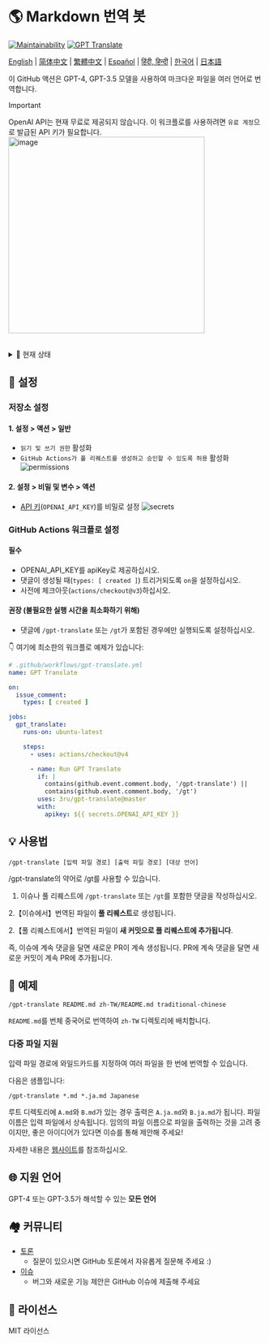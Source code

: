 # 🌎 Markdown 번역 봇
[![Maintainability](https://api.codeclimate.com/v1/badges/a13ea4f37913ba6ba570/maintainability)](https://codeclimate.com/github/3ru/gpt-translate/maintainability)
[![GPT Translate](https://github.com/3ru/gpt-translate/actions/workflows/gpt-translate.yml/badge.svg)](https://github.com/3ru/gpt-translate/actions/workflows/gpt-translate.yml)

[English](/README.md) |
[简体中文](/README/README.zh-CN.md) |
[繁體中文](/README/README.zh-TW.md) |
[Español](/README/README.es.md) |
[हिंदी, हिन्दी](/README/README.hi.md) |
[한국어](/README/README.ko.md) |
[日本語](/README/README.ja.md)

이 GitHub 액션은 GPT-4, GPT-3.5 모델을 사용하여 마크다운 파일을 여러 언어로 번역합니다.

> [!Important]   
> OpenAI API는 현재 무료로 제공되지 않습니다. 이 워크플로를 사용하려면 `유료 계정`으로 발급된 API 키가 필요합니다.  
> <img width="387" alt="image" src="https://github.com/3ru/gpt-translate/assets/69892552/8c803edb-85ef-41ee-a4be-be52b3a30eba">

<br/>

<details><summary>🧐 현재 상태</summary>
<p>

- 이 액션은 **마크다운(`.md`), 마크다운-jsx(`.mdx`), json(`.json`) 파일만** 번역을 지원합니다.

- 명령은 **저장소에 쓰기 권한이 있는 개인**만 실행할 수 있습니다.

이러한 제한은 신뢰할 수 없는 사용자가 API를 남용하는 것을 방지합니다.

</p>
</details> 

## 🔧 설정

### 저장소 설정

#### 1. 설정 > 액션 > 일반

- `읽기 및 쓰기 권한` 활성화
- `GitHub Actions가 풀 리퀘스트를 생성하고 승인할 수 있도록 허용` 활성화
  ![permissions](https://user-images.githubusercontent.com/69892552/228692074-d8d009a8-9272-4023-97b1-3cbc637d5d84.jpg)

#### 2. 설정 > 비밀 및 변수 > 액션

- [API 키](https://platform.openai.com/account/api-keys)(`OPENAI_API_KEY`)를 비밀로 설정
  ![secrets](https://user-images.githubusercontent.com/69892552/228692421-22d7db33-4e32-4f28-b166-45b4d3ce2b11.jpg)


### GitHub Actions 워크플로 설정

#### 필수
- OPENAI_API_KEY를 apiKey로 제공하십시오.
- 댓글이 생성될 때(`types: [ created ]`) 트리거되도록 `on`을 설정하십시오.
- 사전에 체크아웃(`actions/checkout@v3`)하십시오.

#### 권장 (불필요한 실행 시간을 최소화하기 위해)
- 댓글에 `/gpt-translate` 또는 `/gt`가 포함된 경우에만 실행되도록 설정하십시오.


👇 여기에 최소한의 워크플로 예제가 있습니다:
```yaml
# .github/workflows/gpt-translate.yml
name: GPT Translate

on:
  issue_comment:
    types: [ created ]

jobs:
  gpt_translate:
    runs-on: ubuntu-latest

    steps:
      - uses: actions/checkout@v4

      - name: Run GPT Translate
        if: |
          contains(github.event.comment.body, '/gpt-translate') || 
          contains(github.event.comment.body, '/gt')
        uses: 3ru/gpt-translate@master
        with:
          apikey: ${{ secrets.OPENAI_API_KEY }}
```


## 💡 사용법

```
/gpt-translate [입력 파일 경로] [출력 파일 경로] [대상 언어] 
```
/gpt-translate의 약어로 /gt를 사용할 수 있습니다.

1. 이슈나 풀 리퀘스트에 `/gpt-translate` 또는 `/gt`를 포함한 댓글을 작성하십시오.

2.【이슈에서】번역된 파일이 **풀 리퀘스트**로 생성됩니다.

2.【풀 리퀘스트에서】번역된 파일이 **새 커밋으로 풀 리퀘스트에 추가됩니다**.

즉, 이슈에 계속 댓글을 달면 새로운 PR이 계속 생성됩니다.
PR에 계속 댓글을 달면 새로운 커밋이 계속 PR에 추가됩니다.

## 📝 예제
```
/gpt-translate README.md zh-TW/README.md traditional-chinese
```
`README.md`를 번체 중국어로 번역하여 `zh-TW` 디렉토리에 배치합니다.

### 다중 파일 지원

입력 파일 경로에 와일드카드를 지정하여 여러 파일을 한 번에 번역할 수 있습니다.

다음은 샘플입니다:
```
/gpt-translate *.md *.ja.md Japanese
```
루트 디렉토리에 `A.md`와 `B.md`가 있는 경우 출력은 `A.ja.md`와 `B.ja.md`가 됩니다. 파일 이름은 입력 파일에서 상속됩니다.
임의의 파일 이름으로 파일을 출력하는 것을 고려 중이지만, 좋은 아이디어가 있다면 이슈를 통해 제안해 주세요!

자세한 내용은 [웹사이트](https://g-t.vercel.app/docs/references/path-builder)를 참조하십시오.

## 🌐 지원 언어
GPT-4 또는 GPT-3.5가 해석할 수 있는 **모든 언어**

## 🏘️ 커뮤니티
- [토론](https://github.com/3ru/gpt-translate/discussions)
  - 질문이 있으시면 GitHub 토론에서 자유롭게 질문해 주세요 :)
- [이슈](https://github.com/3ru/gpt-translate/issues)
  - 버그와 새로운 기능 제안은 GitHub 이슈에 제출해 주세요

## 📃 라이선스
MIT 라이선스
